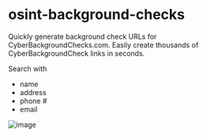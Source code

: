 # osint-background-checks
Quickly generate background check URLs for CyberBackgroundChecks.com.
Easily create thousands of CyberBackgroundCheck links in seconds.

Search with
  - name
  - address
  - phone #
  - email


![image](https://github.com/qqalex/osint-background-checks/assets/86507185/594340cd-7a5e-4484-abd2-f7314cc5d3b6)
